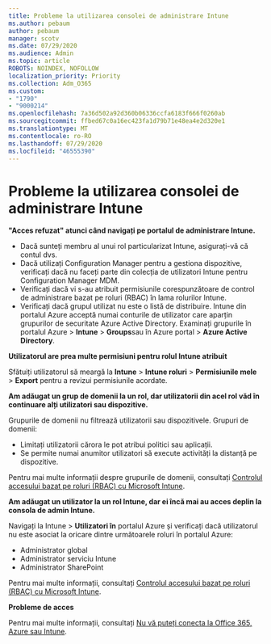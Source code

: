```yaml
---
title: Probleme la utilizarea consolei de administrare Intune
ms.author: pebaum
author: pebaum
manager: scotv
ms.date: 07/29/2020
ms.audience: Admin
ms.topic: article
ROBOTS: NOINDEX, NOFOLLOW
localization_priority: Priority
ms.collection: Adm_O365
ms.custom:
- "1790"
- "9000214"
ms.openlocfilehash: 7a36d502a92d360b06336ccfa6183f666f0260ab
ms.sourcegitcommit: ffbed67c0a16ec423fa1d79b71e48ea4e2d320e1
ms.translationtype: MT
ms.contentlocale: ro-RO
ms.lasthandoff: 07/29/2020
ms.locfileid: "46555390"
---
```

# <a name="problems-using-the-intune-admin-console"></a>Probleme la utilizarea consolei de administrare Intune

**"Acces refuzat" atunci când navigați pe portalul de administrare Intune.**

- Dacă sunteți membru al unui rol particularizat Intune, asigurați-vă că contul dvs.
- Dacă utilizați Configuration Manager pentru a gestiona dispozitive, verificați dacă nu faceți parte din colecția de utilizatori Intune pentru Configuration Manager MDM.
- Verificați dacă vi s-au atribuit permisiunile corespunzătoare de control de administrare bazat pe roluri (RBAC) în lama rolurilor Intune.
- Verificați dacă grupul utilizat nu este o listă de distribuire. Intune din portalul Azure acceptă numai conturile de utilizator care aparțin grupurilor de securitate Azure Active Directory. Examinați grupurile în portalul Azure > **Intune**  >  **Groups**sau în Azure portal > **Azure Active Directory**.

**Utilizatorul are prea multe permisiuni pentru rolul Intune atribuit**

Sfătuiți utilizatorul să meargă la **Intune**  >  **Intune roluri**  >  **Permisiunile mele**  >  **Export** pentru a revizui permisiunile acordate.

**Am adăugat un grup de domenii la un rol, dar utilizatorii din acel rol văd în continuare alți utilizatori sau dispozitive.**

Grupurile de domenii nu filtrează utilizatorii sau dispozitivele. Grupuri de domenii:

- Limitați utilizatorii cărora le pot atribui politici sau aplicații.
- Se permite numai anumitor utilizatori să execute activități la distanță pe dispozitive.

Pentru mai multe informații despre grupurile de domenii, consultați [Controlul accesului bazat pe roluri (RBAC) cu Microsoft Intune](https://docs.microsoft.com/intune/role-based-access-control).

**Am adăugat un utilizator la un rol Intune, dar ei încă mai au acces deplin la consola de admin Intune.**

Navigați la Intune > **Utilizatori în** portalul Azure și verificați dacă utilizatorul nu este asociat la oricare dintre următoarele roluri în portalul Azure:

- Administrator global
- Administrator serviciu Intune
- Administrator SharePoint

Pentru mai multe informații, consultați [Controlul accesului bazat pe roluri (RBAC) cu Microsoft Intune](https://docs.microsoft.com/intune/role-based-access-control).

**Probleme de acces**

Pentru mai multe informații, consultați [Nu vă puteți conecta la Office 365, Azure sau Intune](https://support.microsoft.com/help/2412085/you-can-t-sign-in-to-office-365-azure-or-intune).